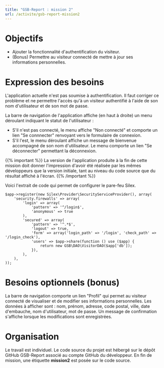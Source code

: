 ```yaml
---
title: "GSB-Report : mission 2"
url: /activite/gsb-report-mission2
---
```


# Objectifs

* Ajouter la fonctionnalité d'authentification du visiteur.
* (Bonus) Permettre au visiteur connecté de mettre à jour ses informations personnelles.

# Expression des besoins

L'application actuelle n'est pas soumise à authentification. Il faut corriger ce problème et ne permettre l'accès qu'à un visiteur authentifié à l'aide de son nom d'utilisateur et de son mot de passe. 

La barre de navigation de l'application affiche (en haut à droite) un menu déroulant indiquant le statut de l'utilisateur :

* S'il n'est pas connecté, le menu affiche "Non connecté" et comporte un lien "Se connnecter" renvoyant vers le formulaire de connexion.
* S'il l'est, le menu déroulant affiche un message de bienvenue accompagné de son nom d'utilisateur. Le menu comporte un lien "Se déconnecter" permettant la déconnexion.

{{% important %}}
La version de l'application produite à la fin de cette mission doit donner l'impression d'avoir été réalisée par les mêmes développeurs que la version initiale, tant au niveau du code source que du résultat affiché à l'écran.
{{% /important %}}

Voici l'extrait de code qui permet de configurer le pare-feu Silex.

    $app->register(new Silex\Provider\SecurityServiceProvider(), array(
        'security.firewalls' => array(
            'login' => array(
                'pattern' => '^/login$',
                'anonymous' => true
            ),
            'secured' => array(
                'pattern' => '^.*$',
                'logout' => true,
                'form' => array('login_path' => '/login', 'check_path' => '/login_check'),
                'users' => $app->share(function () use ($app) {
                    return new GSB\DAO\VisitorDAO($app['db']);
                }),
            ),
        ),
    ));

# Besoins optionnels (bonus)
La barre de navigation comporte un lien "Profil" qui permet au visiteur connecté de visualiser et de modifier ses informations personnelles. Les données à afficher sont : nom, prénom, adresse, code postal, ville, date d'embauche, nom d'utilisateur, mot de passe. Un message de confirmation s'affiche lorsque les modifications sont enregistrées.

# Organisation
Le travail est individuel. Le code source du projet est hébergé sur le dépôt GitHub GSB-Report associé au compte GitHub du développeur. En fin de mission, une étiquette **mission2** est posée sur le code source.
